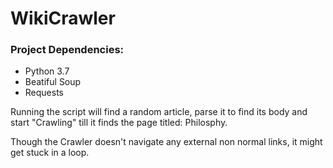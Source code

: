 # WikiCrawler

### Project Dependencies:

- Python 3.7
- Beatiful Soup
- Requests

Running the script will find a random article, parse it to find its body and start "Crawling" till it finds the page titled: Philosphy.

Though the Crawler doesn't navigate any external non normal links, it might get stuck in a loop.